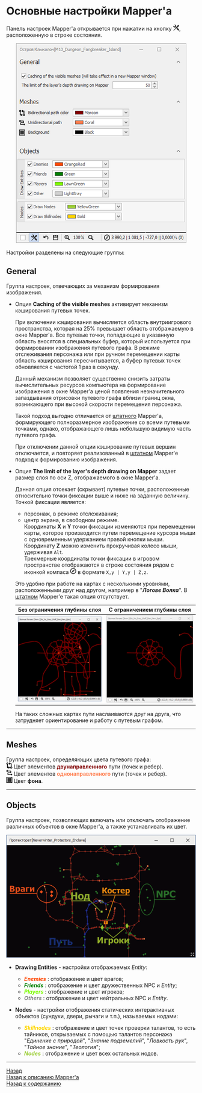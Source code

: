 # **Основные настройки Mapper'a**

Панель настроек Mapper'a открывается при нажатии на кнопку ![Customization](img/icons/miniCustomization.png), расположенную в строке состояния.

<p align="center"><img src="img/MapperExt-Options.png"></p>

Настройки разделены на следующие группы:

## **General**

Группа настроек, отвечающих за механизм формирования изображения.
- Опция **Caching of thе visible meshes** активирует механизм кэширования путевых точек.  

    При включении кэширования вычисляется область внутриигрового пространства, которая на 25% превышает область отображаемую в окне Mapper'a. Все путевые точки, попадающие в указанную область вносятся в специальных буфер, который используется при формировании изображения путевого графа. В режиме отслеживания персонажа или при ручном перемещении карты область кэширования пересчитывается, а буфер путевых точек обновляется с частотой 1 раз в секунду.  

    Данный механизм позволяет существенно снизить затраты вычислительных ресурсов компьютера на формирование изображения в окне Mapper'a ценой появления незначительного запаздывания отрисовки путевого графа вблизи границ окна, возникающего при высокой скорости перемещения персонажа.  

    Такой подход выгодно отличается от [штатного](https://www.neverwinter-bot.com/forums/viewtopic.php?p=43909#p43909) Mapper'a, формирующего полноразмерное изображение со всеми путевыми точками, однако, отображающего лишь небольшую видимую часть путевого графа.

    При отключении данной опции кэширование путевых вершин отключается, и повторяет реализованный в [штатном](https://www.neverwinter-bot.com/forums/viewtopic.php?p=43909#p43909) Mapper'е подход к формированию изображения.

- Опция **The limit of the layer's depth drawing on Mapper** задает размер слоя по оси Z, отображаемого в окне Mapper'a.  

    Данная опция отсекает (скрывает) путевые точки, расположенные относительно точки фиксации выше и ниже на заданную величину. Точкой фиксации является:
    + персонаж, в режиме отслеживания;
    + центр экрана, в свободном режиме.  
        Координаты **X** и **Y** точки фиксации изменяются при перемещении карты, которое производится путем перемещение курсора мыши с одновременным удержанием правой кнопки мыши.  
        Координату **Z** можно изменить прокручивая колесо мыши, удерживая ``Alt``.  
    Трехмерные координаты точки фиксации в игровом пространстве отображаются в строке состояния рядом с иконкой компаса ![Compas](img/icons/miniCompas.png) в формате `` X,y | Y,y | Z,z ``.

    Это удобно при работе на картах с несколькими уровнями, расположенными друг над другом, например в "***Логове Волка***". В [штатном](https://www.neverwinter-bot.com/forums/viewtopic.php?p=43909#p43909) Mapper'e такая опция отсутствует.  

    |Без ограничения глубины слоя|С ограничением глубины слоя|
    |:--------------------------:|:-------------------------:|
    |![ZUnlimited](img/MapperExt-ZUnlimited.png)|![ZLimited](img/MapperExt-ZLimit.png)|

    На таких сложных картах пути наслаиваются друг на друга, что затрудняет ориентирование и работу с путевым графом.

---

## **Meshes**

Группа настроек, определяющих цвета путевого графа:  
![Bidirectional](img/icons/miniBiPath.png) Цвет элементов **<font color="Maroon">двунаправленного</font>** пути (точек и ребер).  
![Unidirectional](img/icons/miniUniPath.png) Цвет элементов **<font color="Coral">однонаправленного</font>** пути (точек и ребер).  
![Background](img/icons/miniBack.png) Цвет **фона**.

---

## **Objects**

Группа настроек, позволяющих включать или отключать отображение различных объектов в окне Mapper'a, а также устанавливать их цвет.

<p align="center"><img src="img/MapperExt-Objects.png"></p>

- **Drawing Entities** - настройки отображаемых *Entity*:
  +  ***<font color="OrangeRed">Enemies</font>*** : отображение и цвет врагов;
  +  ***<font color="Green">Friends</font>*** : отображение и цвет дружественных NPC и *Entity*;
  +  ***<font color="LawnGreen">Players</font>*** : отображение и цвет игроков;
  +  ***<font color="Grey">Others</font>*** : отображение и цвет нейтральных NPC и *Entity*.

- **Nodes** - настройки отображения статических интерактивных объектов (сундуки, двери, рычаги и т.п.), называемых нодами:
  +  ***<font color="Gold">Skillnodes</font>*** : отображение и цвет точек проверки талантов, то есть тайников, открываемых с помощью талантов персонажа "*Единение с природой*", "*Знание подземелий*", "*Ловкость рук*", "*Тайное знание*", "*Теология*";
  +  ***<font color="YellowGreen">Nodes</font>*** : отображение и цвет всех остальных нодов.

---

<a href="javascript:history.back()">Назад</a>  
[Назад к описанию Mapper'a](Mapper-RU.md)  
[Назад к содержанию](../../index.md)